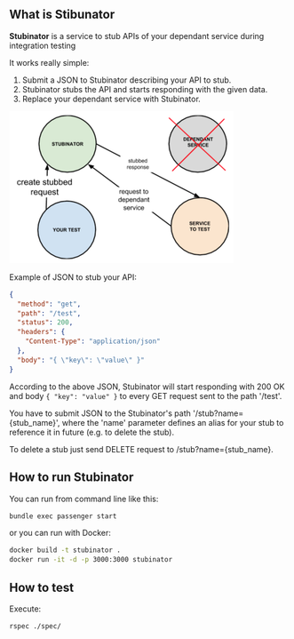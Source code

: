 ## What is Stibunator

**Stubinator** is a service to stub APIs of your dependant service during integration testing

It works really simple:

1. Submit a JSON to Stubinator describing your API to stub.
2. Stubinator stubs the API and starts responding with the given data.
3. Replace your dependant service with Stubinator.

![Stubinator](images/stubinator.png)

Example of JSON to stub your API:

```json
{
  "method": "get",
  "path": "/test",
  "status": 200,
  "headers": {
    "Content-Type": "application/json"
  },
  "body": "{ \"key\": \"value\" }"
}
```

According to the above JSON, Stubinator will start responding with 200 OK and body `{ "key": "value" }` to every GET
request sent to the path '/test'.

You have to submit JSON to the Stubinator's path '/stub?name={stub_name}', where the 'name' parameter defines an
alias for your stub to reference it in future (e.g. to delete the stub).

To delete a stub just send DELETE request to /stub?name={stub_name}.

## How to run Stubinator

You can run from command line like this:

```bash
bundle exec passenger start
```

or you can run with Docker:

```bash
docker build -t stubinator .
docker run -it -d -p 3000:3000 stubinator
```

## How to test

Execute:

```bash
rspec ./spec/
```